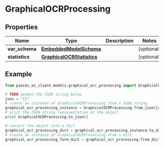 # GraphicalOCRProcessing


## Properties

Name | Type | Description | Notes
------------ | ------------- | ------------- | -------------
**var_schema** | [**EmbeddedModelSchema**](EmbeddedModelSchema) |  | [optional] 
**statistics** | [**GraphicalOCRStatistics**](GraphicalOCRStatistics) |  | [optional] 

## Example

```python
from pieces_os_client.models.graphical_ocr_processing import GraphicalOCRProcessing

# TODO update the JSON string below
json = "{}"
# create an instance of GraphicalOCRProcessing from a JSON string
graphical_ocr_processing_instance = GraphicalOCRProcessing.from_json(json)
# print the JSON string representation of the object
print GraphicalOCRProcessing.to_json()

# convert the object into a dict
graphical_ocr_processing_dict = graphical_ocr_processing_instance.to_dict()
# create an instance of GraphicalOCRProcessing from a dict
graphical_ocr_processing_form_dict = graphical_ocr_processing.from_dict(graphical_ocr_processing_dict)
```




